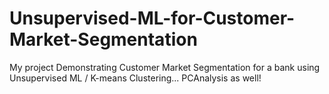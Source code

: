 # Unsupervised-ML-for-Customer-Market-Segmentation
My project Demonstrating Customer Market Segmentation for a bank using Unsupervised ML / K-means Clustering... PCAnalysis as well!
